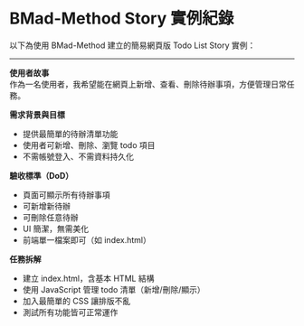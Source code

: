 # BMad-Method Story 實例紀錄

以下為使用 BMad-Method 建立的簡易網頁版 Todo List Story 實例：

---

**使用者故事**  
作為一名使用者，我希望能在網頁上新增、查看、刪除待辦事項，方便管理日常任務。

**需求背景與目標**  
- 提供最簡單的待辦清單功能
- 使用者可新增、刪除、瀏覽 todo 項目
- 不需帳號登入、不需資料持久化

**驗收標準（DoD）**  
- 頁面可顯示所有待辦事項
- 可新增新待辦
- 可刪除任意待辦
- UI 簡潔，無需美化
- 前端單一檔案即可（如 index.html）

**任務拆解**  
- 建立 index.html，含基本 HTML 結構
- 使用 JavaScript 管理 todo 清單（新增/刪除/顯示）
- 加入最簡單的 CSS 讓排版不亂
- 測試所有功能皆可正常運作